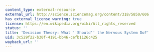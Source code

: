 ```yaml
---
content_type: external-resource
external_url: http://science.sciencemag.org/content/318/5850/606
has_external_license_warning: true
license: https://en.wikipedia.org/wiki/All_rights_reserved
status: ''
title: 'Decision Theory: What ''Should'' the Nervous System Do?'
uid: 3c529f22-b30f-4191-bb46-cefb1126c425
wayback_url: ''
---
```

